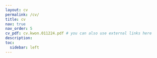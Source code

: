 ```yaml
---
layout: cv
permalink: /cv/
title: cv
nav: true
nav_order: 5
cv_pdf: cv.kwon.011224.pdf # you can also use external links here
description: 
toc:
  sidebar: left
---
```

